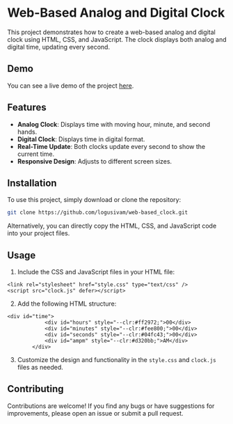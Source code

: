 # Web-Based Analog and Digital Clock

This project demonstrates how to create a web-based analog and digital clock using HTML, CSS, and JavaScript. The clock displays both analog and digital time, updating every second.

## Demo

You can see a live demo of the project [here](https://logusivam.github.io/web-based_clock/).

## Features

- **Analog Clock**: Displays time with moving hour, minute, and second hands.
- **Digital Clock**: Displays time in digital format.
- **Real-Time Update**: Both clocks update every second to show the current time.
- **Responsive Design**: Adjusts to different screen sizes.

## Installation

To use this project, simply download or clone the repository:

```bash
git clone https://github.com/logusivam/web-based_clock.git
```

Alternatively, you can directly copy the HTML, CSS, and JavaScript code into your project files.

## Usage
1. Include the CSS and JavaScript files in your HTML file:
```
<link rel="stylesheet" href="style.css" type="text/css" />
<script src="clock.js" defer></script>
```

2. Add the following HTML structure:
```
<div id="time">
            <div id="hours" style="--clr:#ff2972;">00</div>
            <div id="minutes" style="--clr:#fee800;">00</div>
            <div id="seconds" style="--clr:#04fc43;">00</div>
            <div id="ampm" style="--clr:#d320bb;">AM</div>
        </div>
```

3. Customize the design and functionality in the `style.css` and `clock.js` files as needed.


## Contributing
Contributions are welcome! If you find any bugs or have suggestions for improvements, please open an issue or submit a pull request.











